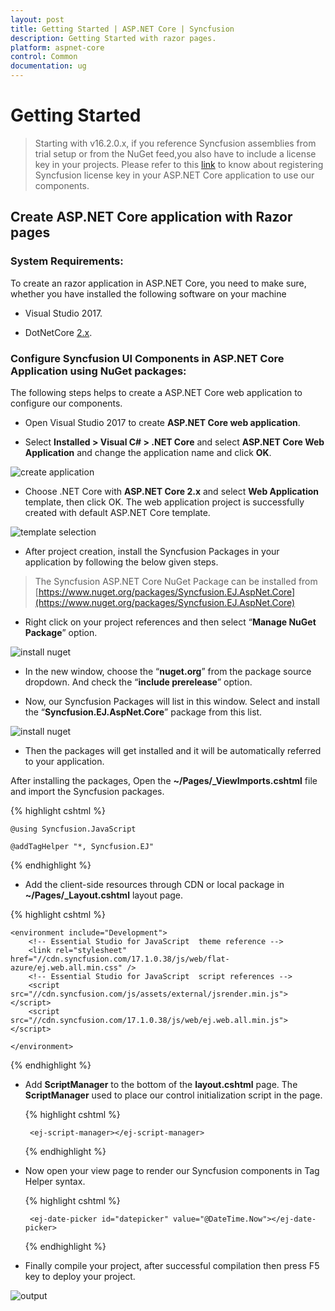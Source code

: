 ```yaml
---
layout: post
title: Getting Started | ASP.NET Core | Syncfusion
description: Getting Started with razor pages.
platform: aspnet-core 
control: Common 
documentation: ug
---
```


# Getting Started

> Starting with v16.2.0.x, if you reference Syncfusion assemblies from trial setup or from the NuGet feed,you also have to include a license key in your projects.
Please refer to this [link](https://help.syncfusion.com/common/essential-studio/licensing/license-key#aspnet-core) to know about registering Syncfusion license key in
your ASP.NET Core application to use our components.

## Create ASP.NET Core application with Razor pages

### System Requirements:

To create an razor application in ASP.NET Core, you need to make sure, whether you have installed the following software on your machine

* Visual Studio 2017.

* DotNetCore [2.x](https://www.microsoft.com/net/download/dotnet-core).

### Configure Syncfusion UI Components in ASP.NET Core Application using NuGet packages:

The following steps helps to create a ASP.NET Core web application to configure our components.

*  Open Visual Studio 2017 to create **ASP.NET Core web application**.

* Select **Installed > Visual C# > .NET Core** and select **ASP.NET Core Web Application** and change the application name and click **OK**.

![create application](getting-started-razor-images/image1.png)

* Choose .NET Core with **ASP.NET Core 2.x** and select **Web Application** template, then click OK. The web application project is successfully created with default ASP.NET Core template.

![template selection](getting-started-razor-images/image2.png)

*  After project creation, install the Syncfusion Packages in your application by following the below given steps.

> The Syncfusion ASP.NET Core NuGet Package can be installed from [https://www.nuget.org/packages/Syncfusion.EJ.AspNet.Core](https://www.nuget.org/packages/Syncfusion.EJ.AspNet.Core)
    
* Right click on your project references and then select “**Manage NuGet Package**” option. 

![install nuget](getting-started-razor-images/image5.png)

* In the new window, choose the “**nuget.org**” from the package source dropdown. And check the “**include prerelease**” option.

* Now, our Syncfusion Packages will list in this window. Select and install the “**Syncfusion.EJ.AspNet.Core**” package from this list.

![install nuget](getting-started-razor-images/image3.png)

* Then the packages will get installed and it will be automatically referred to your application.

After installing the packages, Open the **~/Pages/_ViewImports.cshtml** file and import the Syncfusion packages.

{% highlight cshtml %}

    @using Syncfusion.JavaScript
    
    @addTagHelper "*, Syncfusion.EJ"
    
{% endhighlight %}

* Add the client-side resources through CDN or local package in **~/Pages/_Layout.cshtml** layout page.

{% highlight cshtml %}

    <environment include="Development">
        <!-- Essential Studio for JavaScript  theme reference -->
        <link rel="stylesheet" href="//cdn.syncfusion.com/17.1.0.38/js/web/flat-azure/ej.web.all.min.css" />
        <!-- Essential Studio for JavaScript  script references -->
        <script src="//cdn.syncfusion.com/js/assets/external/jsrender.min.js"></script>
        <script src="//cdn.syncfusion.com/17.1.0.38/js/web/ej.web.all.min.js"></script>

    </environment>

{% endhighlight %}

*  Add **ScriptManager** to the bottom of the **layout.cshtml** page. The **ScriptManager** used to place our control initialization script in the page.

    {% highlight cshtml %}
    
        <ej-script-manager></ej-script-manager>
    
    {% endhighlight %}

*  Now open your view page to render our Syncfusion components in Tag Helper syntax.
    
    {% highlight cshtml %}
    
        <ej-date-picker id="datepicker" value="@DateTime.Now"></ej-date-picker>
    
    {% endhighlight %}

*  Finally compile your project, after successful compilation then press F5 key to deploy your project.   

 ![output](getting-started-razor-images/image4.png)
